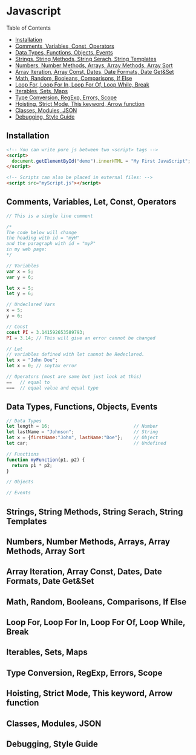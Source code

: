 # Javascript

Table of Contents
- [Installation](#installation)
- [Comments, Variables, Const, Operators](#comments-variables-let-const-operators)
- [Data Types, Functions, Objects, Events](#data-types-functions-objects-events)
- [Strings, String Methods, String Serach, String Templates](#strings-string-methods-string-serach-string-templates)
- [Numbers, Number Methods, Arrays, Array Methods, Array Sort](#numbers-number-methods-arrays-array-methods-array-sort)
- [Array Iteration, Array Const, Dates, Date Formats, Date Get&Set](#array-iteration-array-const-dates-date-formats-date-getset)
- [Math, Random, Booleans, Comparisons, If Else](#math-random-booleans-comparisons-if-else)
- [Loop For, Loop For In, Loop For Of, Loop While, Break](#loop-for-loop-for-in-loop-for-of-loop-while-break)
- [Iterables, Sets, Maps](#iterables-sets-maps)
- [Type Conversion, RegExp, Errors, Scope](#type-conversion-regexp-errors-scope)
- [Hoisting, Strict Mode, This keyword, Arrow function](#hoisting-strict-mode-this-keyword-arrow-function)
- [Classes, Modules, JSON](#classes-modules-json)
- [Debugging, Style Guide](#debugging-style-guide)

## Installation

```html
<!-- You can write pure js between two <script> tags -->
<script>
  document.getElementById("demo").innerHTML = "My First JavaScript";
</script>

<!-- Scripts can also be placed in external files: -->
<script src="myScript.js"></script>
```

## Comments, Variables, Let, Const, Operators

```js
// This is a single line comment

/*
The code below will change
the heading with id = "myH"
and the paragraph with id = "myP"
in my web page:
*/

// Variables
var x = 5;
var y = 6;

let x = 5;
let y = 6;

// Undeclared Vars
x = 5;
y = 6;

// Const
const PI = 3.141592653589793;
PI = 3.14; // This will give an error cannot be changed

// Let
// variables defined with let cannot be Redeclared.
let x = "John Doe";
let x = 0; // snytax error

// Operators (most are same but just look at this)
==	 // equal to 
===	 // equal value and equal type

```

## Data Types, Functions, Objects, Events

```js
// Data Types
let length = 16;                               // Number
let lastName = "Johnson";                      // String
let x = {firstName:"John", lastName:"Doe"};    // Object
let car;                                       // Undefined 

// Functions
function myFunction(p1, p2) {
  return p1 * p2; 
}

// Objects

// Events

```

## Strings, String Methods, String Serach, String Templates

## Numbers, Number Methods, Arrays, Array Methods, Array Sort

## Array Iteration, Array Const, Dates, Date Formats, Date Get&Set

## Math, Random, Booleans, Comparisons, If Else

## Loop For, Loop For In, Loop For Of, Loop While, Break

## Iterables, Sets, Maps

## Type Conversion, RegExp, Errors, Scope

## Hoisting, Strict Mode, This keyword, Arrow function

## Classes, Modules, JSON

## Debugging, Style Guide